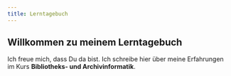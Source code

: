 ```yaml
---
title: Lerntagebuch
---
```


## Willkommen zu meinem Lerntagebuch

Ich freue mich, dass Du da bist. Ich schreibe hier über meine Erfahrungen im Kurs **Bibliotheks- und Archivinformatik**.
<!--
### Index 
<a href="https://github.com/xXxjaegerxXx/lerntagebuch/blob/master/_posts/2020-09-09-Einfuehrungseintrag.md">Einführungsartikel</a><br>
<a href="https://github.com/xXxjaegerxXx/lerntagebuch/blob/master/_posts/2020-09-10-tag01.md">Tag 01</a><br>
<a href="https://github.com/xXxjaegerxXx/lerntagebuch/blob/master/_posts/2020-09-25-tag02.md">Tag 02</a><br>
<hr>
-->
